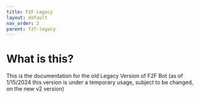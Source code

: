 ```yaml
---
title: F2F Legacy
layout: default
nav_order: 2
parent: f2f-legacy
---
```

# What is this?
This is the documentation for the old Legacy Version of F2F Bot (as of 1/15/2024 this version is under a temporary usage, subject to be changed, on the new v2 version)
